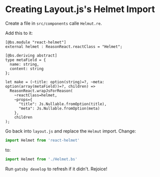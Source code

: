 # Creating Layout.js's Helmet Import

Create a file in `src/components` calle `Helmut.re`.

Add this to it:

```reason
[@bs.module "react-helmet"]
external helmet : ReasonReact.reactClass = "Helmet";

[@bs.deriving abstract]
type metaField = {
  name: string,
  content: string
};

let make = (~title: option(string)=?, ~meta: option(array(metaField))=?, children) =>
  ReasonReact.wrapJsForReason(
    ~reactClass=helmet,
    ~props={
      "title": Js.Nullable.fromOption(title),
      "meta": Js.Nullable.fromOption(meta)
    },
    children
);
```

Go back into `layout.js` and replace the `Helmut` import. Change:

```js
import Helmet from 'react-helmet'
```

to:

```js
import Helmet from './Helmet.bs'
```

Run `gatsby develop` to refresh if it didn't. Rejoice!